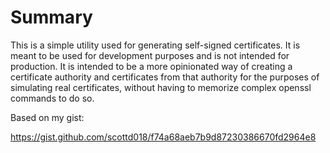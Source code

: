 # Summary

This is a simple utility used for generating self-signed certificates.  It is meant to 
be used for development purposes and is not intended for production.  It is intended 
to be a more opinionated way of creating a certificate authority and certificates from 
that authority for the purposes of simulating real certificates, without having to 
memorize complex openssl commands to do so.

Based on my gist:

https://gist.github.com/scottd018/f74a68aeb7b9d87230386670fd2964e8